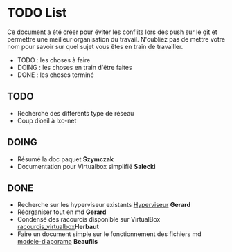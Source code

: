 # TODO List

Ce document a été créer pour éviter les conflits lors des push sur le git et permettre une meilleur organisation du travail. 
N'oubliez pas de mettre votre nom pour savoir sur quel sujet vous êtes en train de travailler.

- TODO : les choses à faire
- DOING : les choses en train d'être faites
- DONE : les choses terminé 

## TODO

- Recherche des différents type de réseau
- Coup d’oeil à lxc-net

## DOING

- Résumé la doc paquet **Szymczak**
- Documentation pour Virtualbox simplifié  **Salecki**

## DONE

- Recherche sur les hyperviseur existants [Hyperviseur](local/tmp/Recherche_Hyperviseur.md)  **Gerard**
- Réorganiser tout en md **Gerard**
- Condensé des racourcis disponible sur VirtualBox [racourcis_virtualbox](local/tmp/Racourcis_VirtualBox.md)**Herbaut**
- Faire un document simple sur le fonctionnement des fichiers md [modele-diaporama](local/modele-diaporama.md) **Beaufils**

